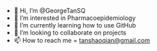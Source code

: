 - 👋 Hi, I’m @GeorgeTanSQ
- 👀 I’m interested in Pharmacoepidemiology
- 🌱 I’m currently learning how to use GitHub
- 💞️ I’m looking to collaborate on projects
- 📫 How to reach me = tanshaoqian@gmail.com

<!---
GeorgeTanSQ/GeorgeTanSQ is a ✨ special ✨ repository because its `README.md` (this file) appears on your GitHub profile.
You can click the Preview link to take a look at your changes.
--->
